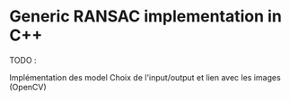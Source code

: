 # Generic RANSAC implementation in C++

TODO :

Implémentation des model
Choix de l'input/output et lien avec les images (OpenCV)